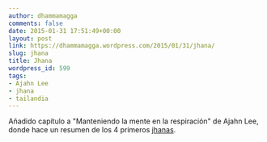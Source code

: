```yaml
---
author: dhammamagga
comments: false
date: 2015-01-31 17:51:49+00:00
layout: post
link: https://dhammamagga.wordpress.com/2015/01/31/jhana/
slug: jhana
title: Jhana
wordpress_id: 599
tags:
- Ajahn Lee
- jhana
- tailandia
---
```


Añadido capítulo a "Manteniendo la mente en la respiración" de Ajahn Lee, donde hace un resumen de los 4 primeros [jhanas](https://dhammamagga.wordpress.com/textos/ajahn-lee-dhammadharo/manteniendo-la-respiracion-en-la-mente/jhana/).

